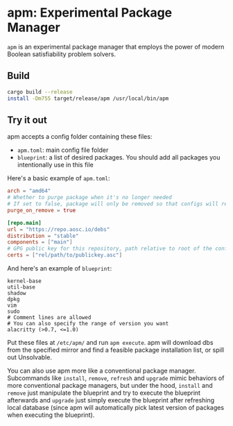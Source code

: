 # apm: Experimental Package Manager
`apm` is an experimental package manager that employs the power of modern Boolean satisfiability problem solvers.

## Build
```bash
cargo build --release
install -Dm755 target/release/apm /usr/local/bin/apm
```

## Try it out
apm accepts a config folder containing these files:
+ `apm.toml`: main config file folder
+ `blueprint`: a list of desired packages. You should add all packages you intentionally use in this file

Here's a basic example of `apm.toml`:
```toml
arch = "amd64"
# Whether to purge package when it's no longer needed
# If set to false, package will only be removed so that configs will remain
purge_on_remove = true

[repo.main]
url = "https://repo.aosc.io/debs"
distribution = "stable"
components = ["main"]
# GPG public key for this repository, path relative to root of the config folder
certs = ["rel/path/to/publickey.asc"]
```

And here's an example of `blueprint`:
```
kernel-base
util-base
shadow
dpkg
vim
sudo
# Comment lines are allowed
# You can also specify the range of version you want
alacritty (>0.7, <=1.0)
```

Put these files at `/etc/apm/` and run `apm execute`. apm will download dbs from the specified mirror and find a feasible package installation list, or spill out Unsolvable.

You can also use apm more like a conventional package manager. Subcommands like `install`, `remove`, `refresh` and `upgrade` mimic behaviors of more conventional package managers, but under the hood, `install` and `remove` just manipulate the blueprint and try to execute the blueprint afterwards and `upgrade` just simply execute the blueprint after refreshing local database (since apm will automatically pick latest version of packages when executing the blueprint).
